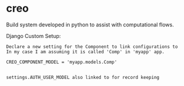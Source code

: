 creo
====

Build system developed in python to assist with computational flows.


Django Custom Setup:

    Declare a new setting for the Component to link configurations to
    In my case I am assuming it is called 'Comp' in 'myapp' app.

    CREO_COMPONENT_MODEL = 'myapp.models.Comp'


    settings.AUTH_USER_MODEL also linked to for record keeping
